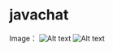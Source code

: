 # javachat

Image：
![Alt text](https://github.com/skotai/javachat/blob/main/image/img2.png)
![Alt text](https://github.com/skotai/javachat/blob/main/image/img3.png)

